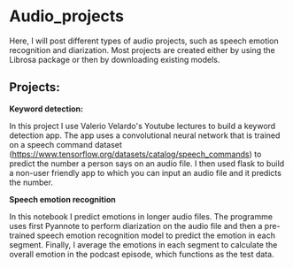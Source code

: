 # Audio_projects

Here, I will post different types of audio projects, such as speech emotion recognition and diarization. Most projects are created either by using the Librosa package or then by downloading existing models.


## Projects:

**Keyword detection:**

In this project I use Valerio Velardo's Youtube lectures to build a keyword detection app. The app uses a convolutional neural network that is trained on a speech command dataset (https://www.tensorflow.org/datasets/catalog/speech_commands) to predict the number a person says on an audio file. I then used flask to build a non-user friendly app to which you can input an audio file and it predicts the number.


**Speech emotion recognition**

In this notebook I predict emotions in longer audio files. The programme uses first Pyannote to perform diarization on the audio file and then a pre-trained speech emotion recognition model to predict the emotion in each segment. Finally, I average the emotions in each segment to calculate the overall emotion in the podcast episode, which functions as the test data.
